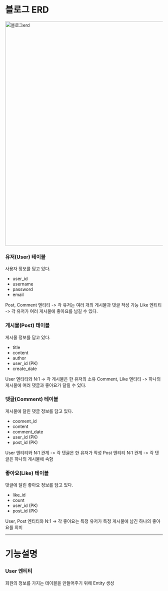 
# 블로그 ERD
<img width="718" alt="블로그erd" src="https://github.com/user-attachments/assets/b963a1de-d33a-4eff-9cdb-561cfcd5e36e">

### 유저(User) 테이블
사용자 정보를 담고 있다.
- user_id
- username
- password
- email

Post, Comment 엔티티 -> 각 유저는 여러 개의 게시물과 댓글 작성 가능
Like 엔티티 -> 각 유저가 여러 게시물에 좋아요를 남길 수 있다.

### 게시물(Post) 테이블
게시물 정보를 담고 있다.
- title
- content
- author
- user_id (PK)
- create_date

User 엔티티와 N:1 -> 각 게시물은 한 유저의 소유
Comment, Like 엔티티 -> 하나의 게시물에 여러 댓글과 좋아요가 달릴 수 있다.

### 댓글(Comment) 테이블
게시물에 달린 댓글 정보를 담고 있다.
- cooment_id
- content
- comment_date
- user_id (PK)
- post_id (PK)

User 엔티티와 N:1 관계 -> 각 댓글은 한 유저가 작성
Post 엔티티 N:1 관계 -> 각 댓글은 하나의 게시물에 속함

### 좋아요(Like) 테이블
댓글에 달린 좋아요 정보를 담고 있다.
- like_id
- count
- user_id (PK)
- post_id (PK)

User, Post 엔티티와 N:1 -> 각 좋아요는 특정 유저가 특정 게시물에 남긴 하나의 좋아요를 의미

---
# 기능설명
### User 엔티티
회원의 정보를 가지는 테이블을 만들어주기 위해 Entity 생성
